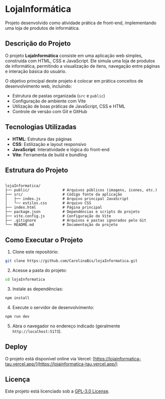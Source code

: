 # LojaInformática

Projeto desenvolvido como atividade prática de front-end, implementando uma loja de produtos de informática.

## Descrição do Projeto
O projeto **LojaInformática** consiste em uma aplicação web simples, construída com HTML, CSS e JavaScript. Ele simula uma loja de produtos de informática, permitindo a visualização de itens, navegação entre páginas e interação básica do usuário.

O objetivo principal deste projeto é colocar em prática conceitos de desenvolvimento web, incluindo:

- Estrutura de pastas organizada (`src` e `public`)
- Configuração de ambiente com Vite
- Utilização de boas práticas de JavaScript, CSS e HTML
- Controle de versão com Git e GitHub

## Tecnologias Utilizadas
- **HTML**: Estrutura das páginas
- **CSS**: Estilização e layout responsivo
- **JavaScript**: Interatividade e lógica do front-end
- **Vite**: Ferramenta de build e bundling

## Estrutura do Projeto
```

lojaInformatica/
├── public/               # Arquivos públicos (imagens, ícones, etc.)
├── src/                  # Código fonte da aplicação
│   ├── index.js          # Arquivo principal JavaScript
│   └── estilos.css       # Arquivo CSS
├── index.html            # Página principal
├── package.json          # Dependências e scripts do projeto
├── vite.config.js        # Configuração do Vite
├── .gitignore            # Arquivos e pastas ignorados pelo Git
└── README.md             # Documentação do projeto

````

## Como Executar o Projeto
1. Clone este repositório:
```bash
git clone https://github.com/CarolinaBis/lojaInformatica.git
````

2. Acesse a pasta do projeto:

```bash
cd lojaInformatica
```

3. Instale as dependências:

```bash
npm install
```

4. Execute o servidor de desenvolvimento:

```bash
npm run dev
```

5. Abra o navegador no endereço indicado (geralmente `http://localhost:5173`).

## Deploy

O projeto está disponível online via Vercel:
[https://lojainformatica-tau.vercel.app/](https://lojainformatica-tau.vercel.app/)

## Licença

Este projeto está licenciado sob a [GPL-3.0 License](LICENSE).
